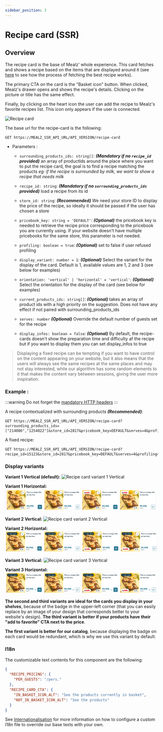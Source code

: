 ```yaml
---
sidebar_position: 3
---
```


# Recipe card (SSR)

## Overview

The recipe card is the base of Mealz' whole experience. This card fetches and shows a recipe based on the items that are displayed around it (see [here](../about/features#how-the-recipes-displayed-in-the-cards-are-chosen) to see how the process of fetching the best recipe works).

The primary CTA on the card is the "Basket icon" button. When clicked, Mealz's drawer opens and shows the recipe's details. Clicking on the picture or title has the same effect.

Finally, by clicking on the heart icon the user can add the recipe to Mealz's favorite recipes list. This icon only appears if the user is connected.

![Recipe card](https://storage.googleapis.com/assets.miam.tech/kmm_documentation/web/examples/recipeCard.png "Recipe card")

The base url for the recipe-card is the following:
```
GET https://MEALZ_SSR_API_URL/API_VERSION/recipe-card
```

- Parameters :

  - `surrounding_products_ids: string[]`:
  **_(Mandatory if no `recipe_id` provided)_** an array of productIds around the place where you want to put the recipe card, the goal is to find a recipe matching the products
  _eg: if the recipe is surrounded by milk, we want to show a recipe that needs milk_

  - `recipe_id: string`:
  **_(Mandatory if no `surrounding_products_ids` provided)_** load a recipe from its id

  - `store_id: string`:
  **_(Recommended)_** We need your store ID to display the price of the recipe, so ideally it should be passed if the user has chosen a store

  - `pricebook_key: string = 'DEFAULT'`:
  **_(Optional)_** the pricebook key is needed to retrieve the recipe price corresponding to the pricebook you are currently using. If your website doesn't have multiple pricebooks for the same store, this parameter is not needed.

  - `profiling: boolean = true`:
  **_(Optional)_** set to false if user refused profiling

  - `display_variant: number = 1`:
  **_(Optional)_** Select the variant for the display of the card. Default is 1, available values are 1, 2 and 3 (see below for examples)

  - `orientation: 'vertical' | 'horizontal' = 'vertical'`:
  **_(Optional)_** Select the orientation for the display of the card (see below for examples)

  - `current_products_ids: string[]`:
  **_(Optional)_** takes an array of product ids with a high priority on the suggestion. Does not have any effect if not paired with surrounding_products_ids

  - `serves: number`
  **_(Optional)_** Override the default number of guests set for the recipe

  - `display_infos: boolean = false`:
  **_(Optional)_** By default, the recipe-cards doesn't show the preparation time and difficulty af the recipe but if you want to display them you can set display_infos to true

> Displaying a fixed recipe can be tempting if you want to have control on the content appearing on your website, but it also means that the users will always see the same recipes at the same places and may not stay interested, while our algorithm has some random elements to it that makes the content vary between sessions, giving the user more inspiration.

### Example :

:::warning
Do not forget the [mandatory HTTP headers](./pre-rendered-components#http-request-headers)
:::

A recipe contextualized with surrounding products **_(Recommended)_**:

```
GET https://MEALZ_SSR_API_URL/API_VERSION/recipe-card?surrounding_products_ids=["214086","1254022"]&store_id=2817&pricebook_key=DEFAULT&serves=4&profiling=true&display_variant=3&orientation=horizontal
```

A fixed recipe:

```
GET https://MEALZ_SSR_API_URL/API_VERSION/recipe-card?recipe_id=15123&store_id=2817&pricebook_key=DEFAULT&serves=4&profiling=true&display_variant=3&orientation=horizontal
```

### Display variants

**Variant 1 Vertical (default):**
![Recipe card variant 1 Vertical](https://storage.googleapis.com/assets.miam.tech/kmm_documentation/web/examples/CardsVariant1.png "Recipe card variant 1 Vertical")

**Variant 1 Horizontal:**
![Recipe card variant 1 Horizontal](../../../static/img/RecipeCardVariant1Horizontal.png "Recipe card variant 1 Horizontal")

**Variant 2 Vertical:**
![Recipe card variant 2 Vertical](https://storage.googleapis.com/assets.miam.tech/kmm_documentation/web/examples/CardsVariant2.png "Recipe card variant 2 Vertical")

**Variant 2 Horizontal:**
![Recipe card variant 2 Horizontal](../../../static/img/RecipeCardVariant2Horizontal.png "Recipe card variant 2 Horizontal")

**Variant 3 Vertical:**
![Recipe card variant 3 Vertical](https://storage.googleapis.com/assets.miam.tech/kmm_documentation/web/examples/CardsVariant3.png "Recipe card variant 3 Vertical")

**Variant 3 Horizontal:**
![Recipe card variant 3 Horizontal](../../../static/img/RecipeCardVariant3Horizontal.png "Recipe card variant 4 Horizontal")


**The second and third variants are ideal for the cards you display in your shelves**, because of the badge in the upper-left corner (that you can easily replace by an image of your design that corresponds better to your website's design). **The third variant is better if your products have their "add to favorite" CTA next to the price**.

**The first variant is better for our catalog**, because displaying the badge on each card would be redundant, which is why we use this variant by default.


### I18n
The customizable text contents for this component are the following:

```json
{
  "RECIPE_PRICING": {
    "PER_GUESTS": "/pers."
  },
  "RECIPE_CARD_CTA": {
    "IN_BASKET_ICON_ALT": "See the products currently in basket",
    "NOT_IN_BASKET_ICON_ALT": "See the products"
  }
}
```

See [Internationalisation](/docs/web_ssr/customization/internationalization) for more information on how to configure a custom I18n file to override our base texts with your own.